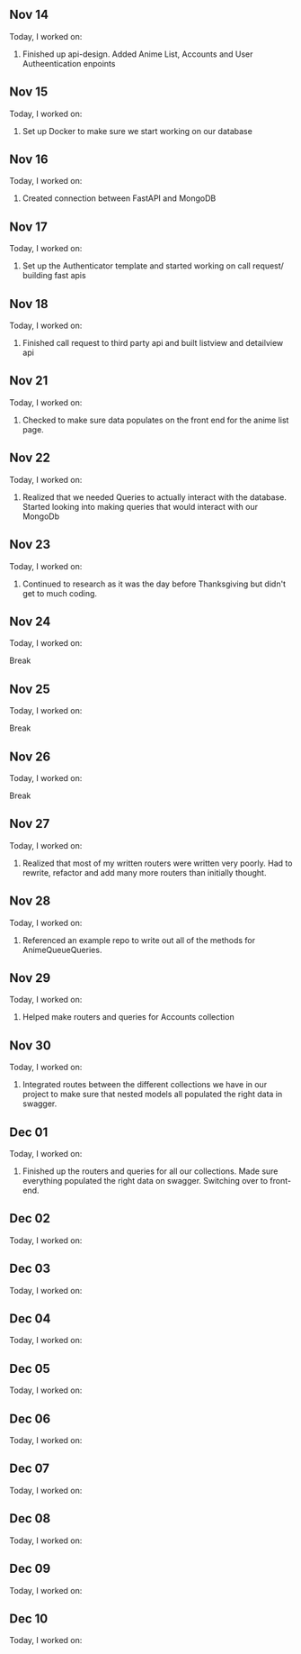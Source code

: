 ## Nov 14

Today, I worked on:

1. Finished up api-design. Added Anime List, Accounts and User Autheentication enpoints 

## Nov 15

Today, I worked on:

1. Set up Docker to make sure we start working on our database

## Nov 16

Today, I worked on:

1. Created connection between FastAPI and MongoDB

## Nov 17

Today, I worked on:

1. Set up the Authenticator template and started working on call request/ building fast apis

## Nov 18

Today, I worked on:

1. Finished call request to third party api and built listview and detailview api

## Nov 21

Today, I worked on:

1. Checked to make sure data populates on the front end for the anime list page.

## Nov 22

Today, I worked on:

1. Realized that we needed Queries to actually interact with the database. Started looking into making queries that would interact with our MongoDb 

## Nov 23

Today, I worked on:

1. Continued to research as it was the day before Thanksgiving but didn't get to much coding.

## Nov 24

Today, I worked on:

Break

## Nov 25

Today, I worked on:

Break

## Nov 26

Today, I worked on:

Break

## Nov 27

Today, I worked on:

1. Realized that most of my written routers were written very poorly. Had to rewrite, refactor and add many more routers than initially thought.

## Nov 28

Today, I worked on:

1. Referenced an example repo to write out all of the methods for AnimeQueueQueries.

## Nov 29

Today, I worked on:

1. Helped make routers and queries for Accounts collection  

## Nov 30

Today, I worked on:

1. Integrated routes between the different collections we have in our project to make sure that nested models all populated the right data in swagger.

## Dec 01

Today, I worked on:

1. Finished up the routers and queries for all our collections. Made sure everything populated the right data on swagger. Switching over to front-end. 

## Dec 02

Today, I worked on:

## Dec 03

Today, I worked on:

## Dec 04

Today, I worked on:

## Dec 05

Today, I worked on:

## Dec 06

Today, I worked on:

## Dec 07

Today, I worked on:

## Dec 08

Today, I worked on:

## Dec 09

Today, I worked on:

## Dec 10

Today, I worked on:
